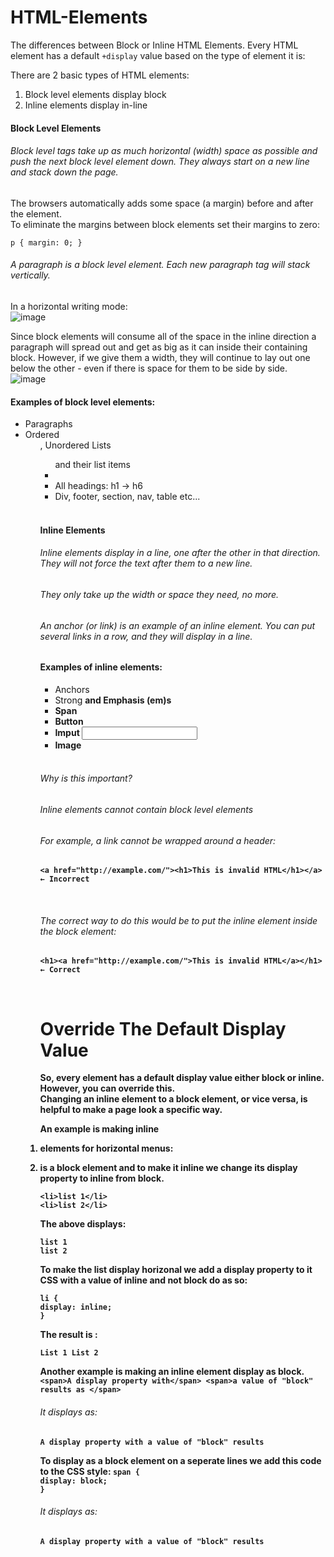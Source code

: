 # HTML-Elements
The differences between Block or Inline HTML Elements.
Every HTML element has a default ```+display``` value based on the type of element it is:<br>

There are 2 basic types of HTML elements:
<ol>
  <li>Block level elements display block</li>
  <li>Inline elements display in-line</li>
</ol>


#### Block Level Elements<br>
###### Block level tags take up as much horizontal (width) space as possible and push the next block level element down. They always start on a new line and stack down the page.<br>
The browsers automatically adds some space (a margin) before and after the element.<br>
To eliminate the margins between block elements set their margins to zero:<br>
 
`p { margin: 0; }`<br>

###### A paragraph is a block level element. Each new paragraph tag will stack vertically. <br>
In a horizontal writing mode: <br>
![image](https://github.com/nafizjiwa/HTML-Elements/assets/56348190/c7d9de13-c2bd-4e36-b546-ee9fe4d8414e)<br>

Since block elements will consume all of the space in the inline direction a paragraph will spread out and get as big as it can inside their containing block.
However, if we give them a width, they will continue to lay out one below the other - even if there is space for them to be side by side. <br>
![image](https://github.com/nafizjiwa/HTML-Elements/assets/56348190/727ac119-b160-4059-bc54-9ef3e2c3dcde)<br>


#### Examples of block level elements:<br>
<ul>
  <li>Paragraphs</li>
  <li>Ordered <ol>, Unordered Lists <ul> and their list items <li> </li>
  <li>All headings: h1 -> h6 </li>
  <li>Div, footer, section, nav, table etc...</li>
</ul><br>


#### Inline Elements<br>
###### Inline elements display in a line, one after the other in that direction. They <em>will not force the text</em> after them to a new line.<br>
###### They only take up the width or space they need, no more.<br>

###### An anchor (or link) is an example of an inline element. You can put several links in a row, and they will display in a line.<br>

#### Examples of inline elements:<br>
<ul>
  <li>Anchors <a></li>
  <li>Strong <strong> and Emphasis (em)s</li>
  <li>Span <span></li>
  <li>Button</li>
  <li>Imput <input></li>
  <li>Image <img></li>
</ul><br>

###### Why is this important?<br>
###### Inline elements cannot contain block level elements<br>
###### For example, a link cannot be wrapped around a header:<br>
    <a href="http://example.com/"><h1>This is invalid HTML</h1></a>	← Incorrect 
<br>

###### The correct way to do this would be to put the inline element inside the block element:<br>
    <h1><a href="http://example.com/">This is invalid HTML</a></h1>	← Correct 
<br>

# Override The Default Display Value
So, every element has a default display value either block or inline. However, you can override this.<br>
Changing an inline element to a block element, or vice versa, is helpful to make a page look a specific way.<br>

An example is making inline <li> elements for horizontal menus:<br>
<li> is a block element and to make it inline we change its display property to inline from block.<br>
  
`<li>list 1</li>`<br>
`<li>list 2</li>`<br>

The above displays:<br>

`list 1`<br>
`list 2`<br>

To make the list display horizonal we add a display property to it CSS with a value of inline and not block do as so:<br>

`li {`<br>
  `display: inline;`<br>
    `}`<br>

The result is :<br>

`List 1 List 2`<br>

Another example is making an inline element <span> display as block. <br>
`<span>A display property with</span> <span>a value of "block" results as </span>`<br>

###### It displays as:<br>
`A display property with a value of "block" results`

To display as a block element on a seperate lines we add this code to the CSS style:
`span {`<br>
  `display: block;`<br>
      `}`<br>

###### It displays as:<br>
`A display property with
a value of "block" results`


